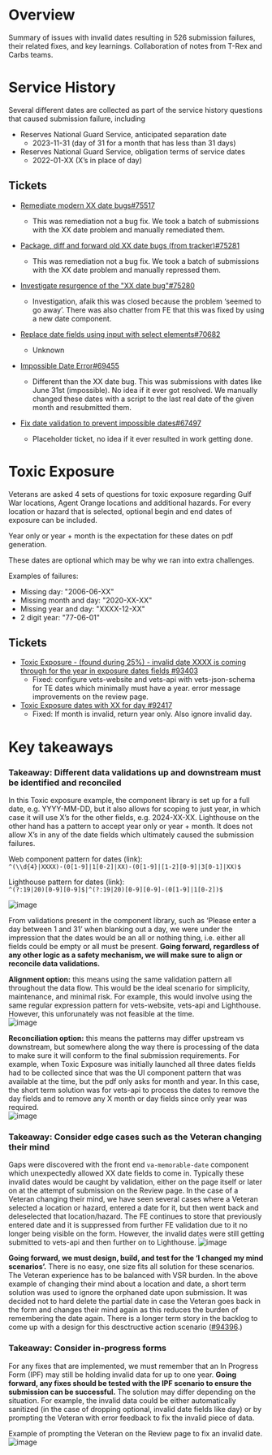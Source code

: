 # Overview

Summary of issues with invalid dates resulting in 526 submission failures, their related fixes, and key learnings. Collaboration of notes from T-Rex and Carbs teams.

# Service History

Several different dates are collected as part of the service history questions that caused submission failure, including

- Reserves National Guard Service, anticipated separation date
  - 2023-11-31 (day of 31 for a month that has less than 31 days)
- Reserves National Guard Service, obligation terms of service dates
  - 2022-01-XX (X’s in place of day)

## Tickets

- [Remediate modern XX date bugs#75517](https://github.com/department-of-veterans-affairs/va.gov-team/issues/75517)

  - This was remediation not a bug fix. We took a batch of submissions with the XX date problem and manually remediated them.

- [Package, diff and forward old XX date bugs (from tracker)#75281](https://github.com/department-of-veterans-affairs/va.gov-team/issues/75281)
  - This was remediation not a bug fix. We took a batch of submissions with the XX date problem and manually repressed them.
- [Investigate resurgence of the "XX date bug"#75280](https://github.com/department-of-veterans-affairs/va.gov-team/issues/75280)
  - Investigation, afaik this was closed because the problem ‘seemed to go away’. There was also chatter from FE that this was fixed by using a new date component.
- [Replace date fields using input with select elements#70682](https://github.com/department-of-veterans-affairs/va.gov-team/issues/70682)
  - Unknown
- [Impossible Date Error#69455](https://github.com/department-of-veterans-affairs/va.gov-team/issues/69455)
  - Different than the XX date bug. This was submissions with dates like June 31st (impossible). No idea if it ever got resolved. We manually changed these dates with a script to the last real date of the given month and resubmitted them.
- [Fix date validation to prevent impossible dates#67497](https://github.com/department-of-veterans-affairs/va.gov-team/issues/67497)
  - Placeholder ticket, no idea if it ever resulted in work getting done.

# Toxic Exposure

Veterans are asked 4 sets of questions for toxic exposure regarding Gulf War locations, Agent Orange locations and additional hazards. For every location or hazard that is selected, optional begin and end dates of exposure can be included.

Year only or year + month is the expectation for these dates on pdf generation.

These dates are optional which may be why we ran into extra challenges.

Examples of failures:

- Missing day: "2006-06-XX"
- Missing month and day: "2020-XX-XX"
- Missing year and day: "XXXX-12-XX"
- 2 digit year: "77-06-01"

## Tickets

- [Toxic Exposure - (found during 25%) - invalid date XXXX is coming through for the year in exposure dates fields #93403](https://github.com/department-of-veterans-affairs/va.gov-team/issues/93403)
  - Fixed: configure vets-website and vets-api with vets-json-schema for TE dates which minimally must have a year. error message improvements on the review page.
- [Toxic Exposure dates with XX for day #92417](https://github.com/department-of-veterans-affairs/va.gov-team/issues/92417)
  - Fixed: If month is invalid, return year only. Also ignore invalid day.

# Key takeaways

### Takeaway: Different data validations up and downstream must be identified and reconciled

In this Toxic exposure example, the component library is set up for a full date, e.g. YYYY-MM-DD, but it also allows for scoping to just year, in which case it will use X’s for the other fields, e.g. 2024-XX-XX. Lighthouse on the other hand has a pattern to accept year only or year + month. It does not allow X’s in any of the date fields which ultimately caused the submission failures.

Web component pattern for dates (link):<br>`^(\\d{4}|XXXX)-(0[1-9]|1[0-2]|XX)-(0[1-9]|[1-2][0-9]|3[0-1]|XX)$`

Lighthouse pattern for dates (link):<br>`^(?:19|20)[0-9][0-9]$|^(?:19|20)[0-9][0-9]-(0[1-9]|1[0-2])$`

![image](https://github.com/user-attachments/assets/9f016ce2-60c7-4bba-a7e4-60600b733b24)


From validations present in the component library, such as ‘Please enter a day between 1 and 31’ when blanking out a day, we were under the impression that the dates would be an all or nothing thing, i.e. either all fields could be empty or all must be present. **Going forward, regardless of any other logic as a safety mechanism, we will make sure to align or reconcile data validations.**

**Alignment option:** this means using the same validation pattern all throughout the data flow. This would be the ideal scenario for simplicity, maintenance, and minimal risk. For example, this would involve using the same regular expression pattern for vets-website, vets-api and Lighthouse. However, this unforunately was not feasible at the time.<br>
![image](https://github.com/user-attachments/assets/8590be8c-2172-4661-9906-a4fb0c43d3f2)

**Reconciliation option:** this means the patterns may differ upstream vs downstream, but somewhere along the way there is processing of the data to make sure it will conform to the final submission requirements. For example, when Toxic Exposure was initially launched all three dates fields had to be collected since that was the UI component pattern that was available at the time, but the pdf only asks for month and year. In this case, the short term solution was for vets-api to process the dates to remove the day fields and to remove any X month or day fields since only year was required.<br>
![image](https://github.com/user-attachments/assets/631a64e9-d745-41eb-8c6f-6b1b76cd0d36)

### Takeaway: Consider edge cases such as the Veteran changing their mind
Gaps were discovered with the front end `va-memorable-date` component which unexpectedly allowed XX date fields to come in. Typically these invalid dates would be caught by validation, either on the page itself or later on at the attempt of submission on the Review page. In the case of a Veteran changing their mind, we have seen several cases where a Veteran selected a location or hazard, entered a date for it, but then went back and deleselected that location/hazard. The FE continues to store that previously entered date and it is suppressed from further FE validation due to it no longer being visible on the form. However, the invalid dates were still getting submitted to vets-api and then further on to Lighthouse.
![image](https://github.com/user-attachments/assets/8e1136c0-940b-4f6d-8b40-802f2a544eec)

**Going forward, we must design, build, and test for the ‘I changed my mind scenarios’.** There is no easy, one size fits all solution for these scenarios. The Veteran experience has to be balanced with VSR burden. In the above example of changing their mind about a location and date, a short term solution was used to ignore the orphaned date upon submission. It was decided not to hard delete the partial date in case the Veteran goes back in the form and changes their mind again as this reduces the burden of remembering the date again. There is a longer term story in the backlog to come up with a design for this desctructive action scenario ([#94396]().) 

### Takeaway: Consider in-progress forms
For any fixes that are implemented, we must remember that an In Progress Form (IPF) may still be holding invalid data for up to one year. **Going forward, any fixes should be tested with the IPF scenario to ensure the submission can be successful.** The solution may differ depending on the situation. For example, the invalid data could be either automatically sanitized (in the case of dropping optional, invalid date fields like day) or by prompting the Veteran with error feedback to fix the invalid piece of data.

Example of prompting the Veteran on the Review page to fix an invalid date.
![image](https://github.com/user-attachments/assets/427ac919-18b8-4756-b674-32f5d7e55a41)



